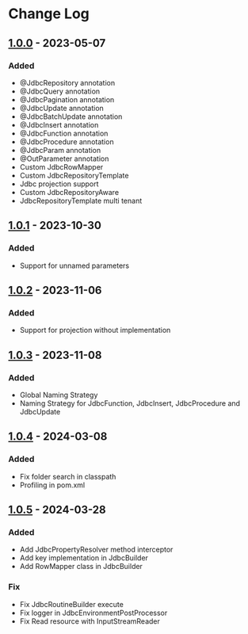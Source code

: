 # Change Log

## [1.0.0] - 2023-05-07
### Added
- @JdbcRepository annotation
- @JdbcQuery annotation
- @JdbcPagination annotation
- @JdbcUpdate annotation
- @JdbcBatchUpdate annotation
- @JdbcInsert annotation
- @JdbcFunction annotation
- @JdbcProcedure annotation
- @JdbcParam annotation
- @OutParameter annotation
- Custom JdbcRowMapper
- Custom JdbcRepositoryTemplate
- Jdbc projection support
- Custom JdbcRepositoryAware
- JdbcRepositoryTemplate multi tenant

## [1.0.1] - 2023-10-30
### Added
- Support for unnamed parameters

## [1.0.2] - 2023-11-06
### Added
- Support for projection without implementation

## [1.0.3] - 2023-11-08
### Added
- Global Naming Strategy
- Naming Strategy for JdbcFunction, JdbcInsert, JdbcProcedure and JdbcUpdate

## [1.0.4] - 2024-03-08
### Added
- Fix folder search in classpath
- Profiling in pom.xml

## [1.0.5] - 2024-03-28
### Added
- Add JdbcPropertyResolver method interceptor
- Add key implementation in JdbcBuilder
- Add RowMapper class in JdbcBuilder
### Fix
- Fix JdbcRoutineBuilder execute
- Fix logger in JdbcEnvironmentPostProcessor
- Fix Read resource with InputStreamReader

[1.0.0]: https://github.com/cmeza20/spring-boot-starter-jdbc-repository/tree/1.0.0
[1.0.1]: https://github.com/cmeza20/spring-boot-starter-jdbc-repository/tree/1.0.1
[1.0.2]: https://github.com/cmeza20/spring-boot-starter-jdbc-repository/tree/1.0.2
[1.0.3]: https://github.com/cmeza20/spring-boot-starter-jdbc-repository/tree/1.0.3
[1.0.4]: https://github.com/cmeza20/spring-boot-starter-jdbc-repository/tree/1.0.4
[1.0.5]: https://github.com/cmeza20/spring-boot-starter-jdbc-repository/tree/1.0.5